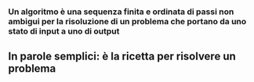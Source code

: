 <DefinitionBlock class="mb-8">

### Un <Alert strong>algoritmo</Alert> è una sequenza **finita** e **ordinata** di passi <Alert>non ambigui</Alert> per la risoluzione di un problema che portano da uno stato di input a uno di output

</DefinitionBlock>

<TakeawayBlock>

## In parole semplici: è la <Alert strong>ricetta</Alert> per risolvere un problema

</TakeawayBlock>
